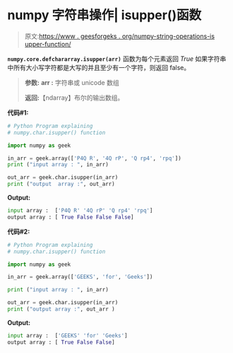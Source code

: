 # numpy 字符串操作| isupper()函数

> 原文:[https://www . geesforgeks . org/numpy-string-operations-is upper-function/](https://www.geeksforgeeks.org/numpy-string-operations-isupper-function/)

**`numpy.core.defchararray.isupper(arr)`** 函数为每个元素返回 *True* 如果字符串中所有大小写字符都是大写的并且至少有一个字符，则返回 false。

> **参数:**
> **arr :** 字符串或 unicode 数组
> 
> **返回:**【ndarray】布尔的输出数组。

**代码#1:**

```py
# Python Program explaining
# numpy.char.isupper() function 

import numpy as geek 

in_arr = geek.array(['P4Q R', '4Q rP', 'Q rp4', 'rpq'])
print ("input array : ", in_arr)

out_arr = geek.char.isupper(in_arr)
print ("output  array :", out_arr)
```

**Output:**

```py
input array :  ['P4Q R' '4Q rP' 'Q rp4' 'rpq']
output array : [ True False False False]

```

**代码#2:**

```py
# Python Program explaining
# numpy.char.isupper() function 

import numpy as geek 

in_arr = geek.array(['GEEKS', 'for', 'Geeks'])

print ("input array : ", in_arr)

out_arr = geek.char.isupper(in_arr)
print ("output array :", out_arr )
```

**Output:**

```py
input array :  ['GEEKS' 'for' 'Geeks']
output array : [ True False False]

```